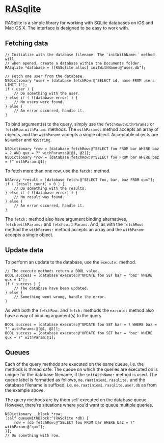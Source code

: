 # [RASqlite](https://github.com/raatiniemi/RASqlite.git)

RASqlite is a simple library for working with SQLite databases on iOS and Mac OS X. The interface is designed to be easy to work with.

## Fetching data

	// Initialize with the database filename. The `initWithName:´ method will,
	// when opened, create a database within the Documents folder.
	RASqlite *database = [[RASqlite alloc] initWithName:@"user.db"];

	// Fetch one user from the database.
	NSDictionary *user = [database fetchRow:@"SELECT id, name FROM users LIMIT 1"];
	if ( user ) {
		// Do something with the user.
	} else if ( ![database error] ) {
		// No users were found.
	} else {
		// An error occurred, handle it.
	}

To bind argument(s) to the query, simply use the `fetchRow:withParams:` or `fetchRow:withParam:` methods. The `withParams:` method accepts an array of objects, and the `withParam:` accepts a single object. Acceptable objects are `NSNumber` and `NSString`.

	NSDictionary *row = [database fetchRow:@"SELECT foo FROM bar WHERE baz = ? AND qux = ?" withParams:@[@1, @2]];
	NSDictionary *row = [database fetchRow:@"SELECT foo FROM bar WHERE baz = ?" withParam:@1];

To fetch more than one row, use the `fetch:` method.

	NSArray *result = [database fetch:@"SELECT foo, bar, baz FROM qux"];
	if ( [result count] > 0 ) {
		// Do something with the results.
	} else if ( ![database error] ) {
		// No result was found.
	} else {
		// An error occurred, handle it.
	}

The `fetch:` method also have argument binding alternatives, `fetch:withParams:` and `fetch:withParam:`. And, as with the `fetchRow:` method the `withParams:` method accepts an array and the `withParam:` accepts a single object.

## Update data

To perform an update to the database, use the `execute:` method.

	// The execute methods return a BOOL value.
	BOOL success = [database execute:@"UPDATE foo SET bar = 'baz' WHERE qux = 1"];
	if ( success ) {
		// The database have been updated.
	} else {
		// Something went wrong, handle the error.
	}

As with both the `fetchRow:` and `fetch:` methods the `execute:` method also have a way of binding argument(s) to the query.

	BOOL success = [database execute:@"UPDATE foo SET bar = ? WHERE baz = ?" withParams:@[@1, @2]];
	BOOL success = [database execute:@"UPDATE foo SET bar = 'baz' WHERE qux = ?" withParam:@1];

## Queues

Each of the query methods are executed on the same queue, i.e. the methods is thread safe. The queue on which the queries are executed on is unique for the database filename, if the `initWithName:` method is used. The queue label is formatted as follows, `me.raatiniemi.rasqlite.` and the database filename is suffixed, i.e. `me.raatiniemi.rasqlite.user.db` as from the example above.

The query methods are by them self executed on the database queue. However, there're situations where you'd want to queue multiple queries.

	NSDictionary __block *row;
	[self queueWithBlock:^(RASqlite *db) {
		row = [db fetchRow:@"SELECT foo FROM bar WHERE baz = ?" withParam:@"qux"];
	}];
	// Do something with row.